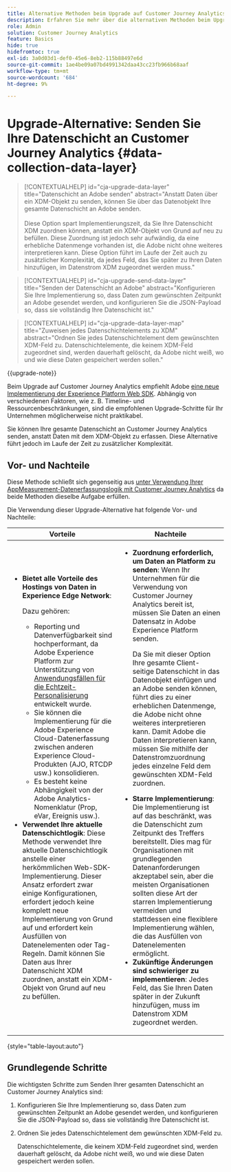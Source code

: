 ```yaml
---
title: Alternative Methoden beim Upgrade auf Customer Journey Analytics
description: Erfahren Sie mehr über die alternativen Methoden beim Upgrade auf Customer Journey Analytics
role: Admin
solution: Customer Journey Analytics
feature: Basics
hide: true
hidefromtoc: true
exl-id: 3a0d03d1-def0-45e6-8eb2-115b88497e6d
source-git-commit: 1ae4be09a07bd4991342daa43cc23fb966b68aaf
workflow-type: tm+mt
source-wordcount: '684'
ht-degree: 9%

---
```


# Upgrade-Alternative: Senden Sie Ihre Datenschicht an Customer Journey Analytics {#data-collection-data-layer}

<!-- markdownlint-disable MD034 -->

>[!CONTEXTUALHELP]
>id="cja-upgrade-data-layer"
>title="Datenschicht an Adobe senden"
>abstract="Anstatt Daten über ein XDM-Objekt zu senden, können Sie über das Datenobjekt Ihre gesamte Datenschicht an Adobe senden.<br><br>Diese Option spart Implementierungszeit, da Sie Ihre Datenschicht XDM zuordnen können, anstatt ein XDM-Objekt von Grund auf neu zu befüllen. Diese Zuordnung ist jedoch sehr aufwändig, da eine erhebliche Datenmenge vorhanden ist, die Adobe nicht ohne weiteres interpretieren kann. Diese Option führt im Laufe der Zeit auch zu zusätzlicher Komplexität, da jedes Feld, das Sie später zu Ihren Daten hinzufügen, im Datenstrom XDM zugeordnet werden muss."

<!-- markdownlint-enable MD034 -->

<!-- markdownlint-disable MD034 -->

>[!CONTEXTUALHELP]
>id="cja-upgrade-send-data-layer"
>title="Senden der Datenschicht an Adobe"
>abstract="Konfigurieren Sie Ihre Implementierung so, dass Daten zum gewünschten Zeitpunkt an Adobe gesendet werden, und konfigurieren Sie die JSON-Payload so, dass sie vollständig Ihre Datenschicht ist."

<!-- markdownlint-enable MD034 -->

<!-- markdownlint-disable MD034 -->

>[!CONTEXTUALHELP]
>id="cja-upgrade-data-layer-map"
>title="Zuweisen jedes Datenschichtelements zu XDM"
>abstract="Ordnen Sie jedes Datenschichtelement dem gewünschten XDM-Feld zu. Datenschichtelemente, die keinem XDM-Feld zugeordnet sind, werden dauerhaft gelöscht, da Adobe nicht weiß, wo und wie diese Daten gespeichert werden sollen."

<!-- markdownlint-enable MD034 -->

{{upgrade-note}}

Beim Upgrade auf Customer Journey Analytics empfiehlt Adobe [eine neue Implementierung der Experience Platform Web SDK](/help/getting-started/cja-upgrade/cja-upgrade-recommendations.md). Abhängig von verschiedenen Faktoren, wie z. B. Timeline- und Ressourcenbeschränkungen, sind die empfohlenen Upgrade-Schritte für Ihr Unternehmen möglicherweise nicht praktikabel.

Sie können Ihre gesamte Datenschicht an Customer Journey Analytics senden, anstatt Daten mit dem XDM-Objekt zu erfassen. Diese Alternative führt jedoch im Laufe der Zeit zu zusätzlicher Komplexität.

## Vor- und Nachteile

Diese Methode schließt sich gegenseitig aus [unter Verwendung Ihrer AppMeasurement-Datenerfassungslogik mit Customer Journey Analytics](/help/getting-started/cja-upgrade/cja-upgrade-alternative-appmeasurement.md) da beide Methoden dieselbe Aufgabe erfüllen.

Die Verwendung dieser Upgrade-Alternative hat folgende Vor- und Nachteile:

| Vorteile | Nachteile |
|----------|---------|
| <ul><li>**Bietet alle Vorteile des Hostings von Daten in Experience Edge Network**: <p>Dazu gehören:</p><ul><li>Reporting und Datenverfügbarkeit sind hochperformant, da Adobe Experience Platform zur Unterstützung von [Anwendungsfällen für die Echtzeit-Personalisierung](https://experienceleague.adobe.com/docs/experience-platform/destinations/ui/activate/configure-personalization-destinations.html?lang=de) entwickelt wurde. </li><li>Sie können die Implementierung für die Adobe Experience Cloud-Datenerfassung zwischen anderen Experience Cloud-Produkten (AJO, RTCDP usw.) konsolidieren.</li><li>Es besteht keine Abhängigkeit von der Adobe Analytics-Nomenklatur (Prop, eVar, Ereignis usw.).</li></ul><li>**Verwendet Ihre aktuelle Datenschichtlogik**: Diese Methode verwendet Ihre aktuelle Datenschichtlogik anstelle einer herkömmlichen Web-SDK-Implementierung. Dieser Ansatz erfordert zwar einige Konfigurationen, erfordert jedoch keine komplett neue Implementierung von Grund auf und erfordert kein Ausfüllen von Datenelementen oder Tag-Regeln. Damit können Sie Daten aus Ihrer Datenschicht XDM zuordnen, anstatt ein XDM-Objekt von Grund auf neu zu befüllen.</li></ul> | <ul><li>**Zuordnung erforderlich, um Daten an Platform zu senden**: Wenn Ihr Unternehmen für die Verwendung von Customer Journey Analytics bereit ist, müssen Sie Daten an einen Datensatz in Adobe Experience Platform senden. <p>Da Sie mit dieser Option Ihre gesamte Client-seitige Datenschicht in das Datenobjekt einfügen und an Adobe senden können, führt dies zu einer erheblichen Datenmenge, die Adobe nicht ohne weiteres interpretieren kann. Damit Adobe die Daten interpretieren kann, müssen Sie mithilfe der Datenstromzuordnung jedes einzelne Feld dem gewünschten XDM-Feld zuordnen.</p></li><li>**Starre Implementierung**: Die Implementierung ist auf das beschränkt, was die Datenschicht zum Zeitpunkt des Treffers bereitstellt. Dies mag für Organisationen mit grundlegenden Datenanforderungen akzeptabel sein, aber die meisten Organisationen sollten diese Art der starren Implementierung vermeiden und stattdessen eine flexiblere Implementierung wählen, die das Ausfüllen von Datenelementen ermöglicht.</li><li>**Zukünftige Änderungen sind schwieriger zu implementieren**: Jedes Feld, das Sie Ihren Daten später in der Zukunft hinzufügen, muss im Datenstrom XDM zugeordnet werden.</li></ul> |

{style="table-layout:auto"}

## Grundlegende Schritte

Die wichtigsten Schritte zum Senden Ihrer gesamten Datenschicht an Customer Journey Analytics sind:

1. Konfigurieren Sie Ihre Implementierung so, dass Daten zum gewünschten Zeitpunkt an Adobe gesendet werden, und konfigurieren Sie die JSON-Payload so, dass sie vollständig Ihre Datenschicht ist.

1. Ordnen Sie jedes Datenschichtelement dem gewünschten XDM-Feld zu.

   Datenschichtelemente, die keinem XDM-Feld zugeordnet sind, werden dauerhaft gelöscht, da Adobe nicht weiß, wo und wie diese Daten gespeichert werden sollen.

